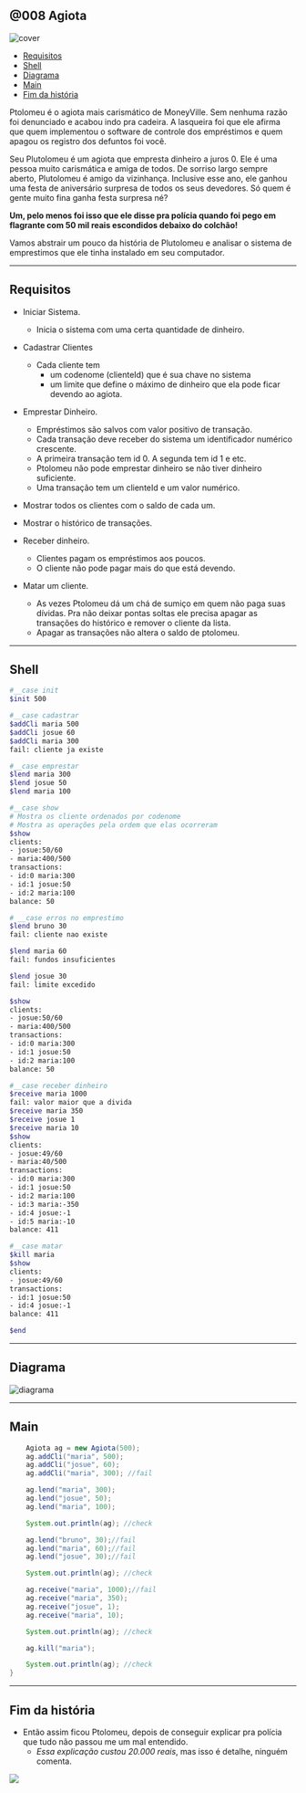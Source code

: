 ## @008 Agiota

![cover](https://raw.githubusercontent.com/qxcodepoo/arcade/master/base/008/cover.jpg)

[](toc)

- [Requisitos](#requisitos)
- [Shell](#shell)
- [Diagrama](#diagrama)
- [Main](#main)
- [Fim da história](#fim-da-história)
[](toc)


Ptolomeu é o agiota mais carismático de MoneyVille. Sem nenhuma razão foi denunciado e acabou indo pra cadeira. A lasqueira foi que ele afirma que quem implementou o software de controle dos empréstimos e quem apagou os registro dos defuntos foi você.



Seu Plutolomeu é um agiota que empresta dinheiro a juros 0. Ele é uma pessoa muito carismática e amiga de todos. De sorriso largo sempre aberto, Plutolomeu é amigo da vizinhança. Inclusive esse ano, ele ganhou uma festa de aniversário surpresa de todos os seus devedores. Só quem é gente muito fina ganha festa surpresa né?

**Um, pelo menos foi isso que ele disse pra polícia quando foi pego em flagrante com 50 mil reais escondidos debaixo do colchão!**

Vamos abstrair um pouco da história de Plutolomeu e analisar o sistema de emprestimos que ele tinha instalado em seu computador.

***

## Requisitos

- Iniciar Sistema.
    - Inicia o sistema com uma certa quantidade de dinheiro.

- Cadastrar Clientes
    - Cada cliente tem
        - um codenome (clienteId) que é sua chave no sistema
        - um limite que define o máximo de dinheiro que ela pode ficar devendo ao agiota.

- Emprestar Dinheiro.
    - Empréstimos são salvos com valor positivo de transação.
    - Cada transação deve receber do sistema um identificador numérico crescente.
    - A primeira transação tem id 0. A segunda tem id 1 e etc.
    - Ptolomeu não pode emprestar dinheiro se não tiver dinheiro suficiente.
    - Uma transação tem um clienteId e um valor numérico.

- Mostrar todos os clientes com o saldo de cada um.

- Mostrar o histórico de transações.

- Receber dinheiro.
    - Clientes pagam os empréstimos aos poucos.
    - O cliente não pode pagar mais do que está devendo.

- Matar um cliente.    
    - As vezes Ptolomeu dá um chá de sumiço em quem não paga suas dívidas. Pra não deixar pontas soltas ele precisa apagar as transações do histórico e remover o cliente da lista. 
    - Apagar as transações não altera o saldo de ptolomeu.


***

## Shell

```bash
#__case init
$init 500

#__case cadastrar
$addCli maria 500
$addCli josue 60
$addCli maria 300
fail: cliente ja existe

#__case emprestar
$lend maria 300
$lend josue 50
$lend maria 100

#__case show
# Mostra os cliente ordenados por codenome
# Mostra as operações pela ordem que elas ocorreram
$show
clients:
- josue:50/60
- maria:400/500
transactions:
- id:0 maria:300
- id:1 josue:50
- id:2 maria:100
balance: 50

# __case erros no emprestimo
$lend bruno 30
fail: cliente nao existe

$lend maria 60
fail: fundos insuficientes

$lend josue 30
fail: limite excedido

$show
clients:
- josue:50/60
- maria:400/500
transactions:
- id:0 maria:300
- id:1 josue:50
- id:2 maria:100
balance: 50

#__case receber dinheiro
$receive maria 1000
fail: valor maior que a divida
$receive maria 350
$receive josue 1
$receive maria 10
$show
clients:
- josue:49/60
- maria:40/500
transactions:
- id:0 maria:300
- id:1 josue:50
- id:2 maria:100
- id:3 maria:-350
- id:4 josue:-1
- id:5 maria:-10
balance: 411

#__case matar
$kill maria
$show
clients:
- josue:49/60
transactions:
- id:1 josue:50
- id:4 josue:-1
balance: 411

$end
```

***

## Diagrama
![diagrama](https://raw.githubusercontent.com/qxcodepoo/arcade/master/base/008/diagrama.png)

***

## Main
```java
    Agiota ag = new Agiota(500);
    ag.addCli("maria", 500);
    ag.addCli("josue", 60);
    ag.addCli("maria", 300); //fail

    ag.lend("maria", 300);
    ag.lend("josue", 50);
    ag.lend("maria", 100);

    System.out.println(ag); //check

    ag.lend("bruno", 30);//fail
    ag.lend("maria", 60);//fail
    ag.lend("josue", 30);//fail

    System.out.println(ag); //check

    ag.receive("maria", 1000);//fail
    ag.receive("maria", 350);
    ag.receive("josue", 1);
    ag.receive("maria", 10);

    System.out.println(ag); //check

    ag.kill("maria");

    System.out.println(ag); //check
}

```

***

## Fim da história

- Então assim ficou Ptolomeu, depois de conseguir explicar pra polícia que tudo não passou me um mal entendido. 
    - *Essa explicação custou 20.000 reais*, mas isso é detalhe, ninguém comenta.

![](https://raw.githubusercontent.com/qxcodepoo/arcade/master/base/008/ptolomeu.jpg)
